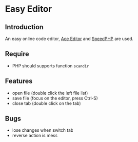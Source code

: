 Easy Editor
==========

## Introduction
An easy online code editor, [Ace Editor](https://github.com/ajaxorg/ace "ACE Editor") and [SpeedPHP](http://www.speedphp.com "SpeedPHP") are used.

## Require
* PHP should supports function `scandir`

## Features
* open file (double click the left file list)
* save file (focus on the editor, press Ctrl-S)
* close tab (double click on the tab)

## Bugs
* lose changes when switch tab
* reverse action is mess
